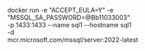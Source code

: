 docker run -e "ACCEPT_EULA=Y" -e "MSSQL_SA_PASSWORD=@Bb11033003" \
   -p 1433:1433 --name sql1 --hostname sql1 \
   -d \
   mcr.microsoft.com/mssql/server:2022-latest 
